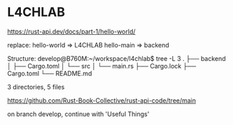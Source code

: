 # L4CHLAB

https://rust-api.dev/docs/part-1/hello-world/

replace:    hello-world     =>      L4CHLAB 
            hello-main      =>      backend


Structure:
develop@B760M:~/workspace/l4chlab$ tree -L 3
.
├── backend
│   ├── Cargo.toml
│   └── src
│       └── main.rs
├── Cargo.lock
├── Cargo.toml
└── README.md

3 directories, 5 files

https://github.com/Rust-Book-Collective/rust-api-code/tree/main

on branch develop, continue with 'Useful Things'